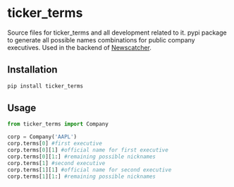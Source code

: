 # ticker_terms

Source files for ticker_terms and all development related to it. pypi package to generate all possible names combinations for public company executives. Used in the backend of [Newscatcher](https://newscatcherapi.com/).

## Installation

```bash
pip install ticker_terms
```

## Usage


```python
from ticker_terms import Company

corp = Company('AAPL')
corp.terms[0] #first executive
corp.terms[0][1] #official name for first executive
corp.terms[0][1:] #remaining possible nicknames
corp.terms[1] #second executive
corp.terms[1][1] #official name for second executive
corp.terms[1][1:] #remaining possible nicknames

```